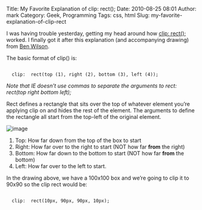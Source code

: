 Title: My Favorite Explanation of clip: rect();
Date: 2010-08-25 08:01
Author: mark
Category: Geek, Programming
Tags: css, html
Slug: my-favorite-explanation-of-clip-rect

I was having trouble yesterday, getting my head around how [clip:
rect();][] worked. I finally got it after this explanation (and
accompanying drawing) from [Ben Wilson][].

The basic format of clip() is:

<code>
  clip:  rect(top (1), right (2), bottom (3), left (4));
</code>

*Note that IE doesn’t use commas to separate the arguments to rect:
rect(top right bottom left);*

Rect defines a rectangle that sits over the top of whatever element
you’re applying clip on and hides the rest of the element. The arguments
to define the rectangle all start from the top-left of the original
element.

![image][]

1.  Top: How far down from the top of the box to start
2.  Right: How far over to the right to start (NOT how far **from** the
    right)
3.  Bottom: How far down to the bottom to start (NOT how far **from**
    the bottom)
4.  Left: How far over to the left to start.

In the drawing above, we have a 100x100 box and we’re going to clip it
to 90x90 so the clip rect would be:

<code>
  clip:  rect(10px, 90px, 90px, 10px);
</code>

  [clip: rect();]: http://www.w3schools.com/css/pr_pos_clip.asp
  [Ben Wilson]: http://thelocust.org/
  [image]: http://farm5.static.flickr.com/4079/4925293014_36e2aeb69c_o.jpg

